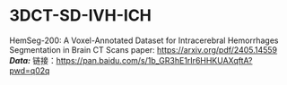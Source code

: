 # 3DCT-SD-IVH-ICH
HemSeg-200: A Voxel-Annotated Dataset for Intracerebral Hemorrhages Segmentation in Brain CT Scans
paper: https://arxiv.org/pdf/2405.14559
***Data:*** 链接：https://pan.baidu.com/s/1b_GR3hE1rIr6HHKUAXqftA?pwd=q02q 
